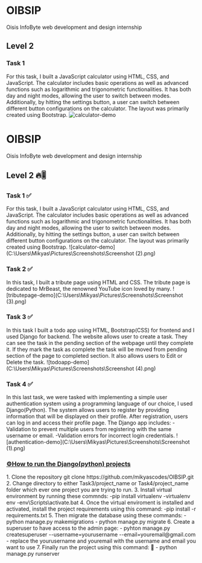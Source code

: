 # OIBSIP
Oisis InfoByte web development and design internship
## Level 2
### Task 1
For this task, I built a JavaScript calculator using HTML, CSS, and JavaScript. The calculator includes basic operations as well as advanced functions such as logarithmic and trigonometric functionalities. It has both day and night modes, allowing the user to switch between modes. Additionally, by hitting the settings button, a user can switch between different button configurations on the calculator. The layout was primarily created using Bootstrap.
![calculator-demo](C:\Users\Mikyas\Pictures\Screenshots\Screenshot(7).png)

# OIBSIP
Oisis InfoByte web development and design internship
## Level 2  🔥🎚️ 
### Task 1 ✅
For this task, I built a JavaScript calculator using HTML, CSS, and JavaScript. The calculator includes basic operations as well as advanced functions such as logarithmic and trigonometric functionalities. It has both day and night modes, allowing the user to switch between modes. Additionally, by hitting the settings button, a user can switch between different button configurations on the calculator. The layout was primarily created using Bootstrap.
![calculator-demo](C:\Users\Mikyas\Pictures\Screenshots\Screenshot (2).png)

### Task 2 ✅
In this task, I built a tribute page using HTML and CSS. The tribute page is dedicated to MrBeast, the renowned YouTube icon loved by many. 
![tributepage-demo](C:\Users\Mikyas\Pictures\Screenshots\Screenshot (3).png)

### Task 3 ✅
In this task I built a todo app using HTML, Bootstrap(CSS) for frontend and I used Django for backend. The website allows user to create a task. They can see the task in the pending section of the webpage until they complete it. If they mark the task as complete the task will be moved from pending section of the page to completed section. It also allows users to Edit or Delete the task.
![todoapp-demo](C:\Users\Mikyas\Pictures\Screenshots\Screenshot (4).png)

### Task 4 ✅
In this last task, we were tasked with implementing a simple user authentication system using a programming language of our choice, I used Django(Python). The system allows users to register by providing information that will be displayed on their profile. After registration, users can log in and access their profile page. The Django app includes:
-Validation to prevent multiple users from registering with the same username or email.
-Validation errors for incorrect login credentials.
![authentication-demo](C:\Users\Mikyas\Pictures\Screenshots\Screenshot (1).png)

<h3 style="text-decoration: underline;">⚙️How to run the Django(python) projects</h3>
1. Clone the repository 
    git clone https://github.com/mikyascodes/OIBSIP.git
2. Change directory to either Task3/project_name or Task4/project_name folder which ever one project you are trying to run.  
3. Install virtual environment by running these commnds:
    -pip install virtualenv
    -virtualenv env
    -env\Scripts\activate.bat
4. Once the virtual enviroment is installed and activated, install the project requirements using this command:
    -pip install -r requirements.txt
5. Then migrate the database using these commands:
    - python manage.py makemigrations
    - python manage.py migrate
6. Create a superuser to have access to the admin page:
    - pyhton manage.py createsuperuser --username=yourusername --email=youremail@gmail.com
    - replace the yourusername and youremail with the username and email you want to use
7. Finally run the project using this command: 👏
    - python manage.py runserver






